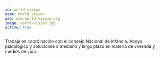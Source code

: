 ```yaml
---
id: world-vision
name: World Vision
web: www.world-vision.org
image: world-vision.jpg
active: true
---
```

Trabaja en coordinación con el consejo Nacional de Infancia.  Apoyo psicológico y soluciones a mediano y largo plazo en materia de vivienda y medios de vida.